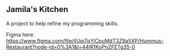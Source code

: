 ## Jamila's Kitchen

A project to help refine my programming skills.

Figma here:
https://www.figma.com/file/jIUpj7qYiCpuMdT3Z9a5XP/Hummus-Restaurant?node-id=0%3A1&t=44lR1KoPnZFETg35-0
